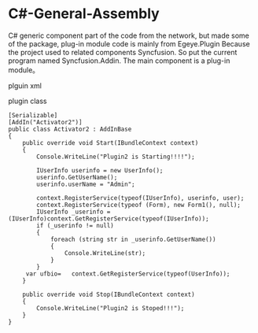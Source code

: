 # C#-General-Assembly
C# generic component part of the code from the network, but made some of the package, plug-in module code is mainly from Egeye.Plugin
Because the project used to related components Syncfusion. So put the current program named Syncfusion.Addin. The main component is a plug-in module。

plguin xml 
<?xml version="1.0" encoding="utf-8" ?>
<PlugIn-Metadata xmlns="urn:plug-in-bundle-plugin.addin-2.0"
            Name="Plugin2"
            Copyright="LYACH"
            Url=""
            Description="RBIM.VisualizationViewModule"
            Enabled="true"
            Immediate="true"
            Path="Plugins\Plugin2\">
  <Runtime>
    <Import assembly="Plugins\Plugin2\bin\Plugin2.dll" isweb="false"/>
  </Runtime>
</PlugIn-Metadata>

plugin class 

    [Serializable]
    [AddIn("Activator2")]
    public class Activator2 : AddInBase
    {
        public override void Start(IBundleContext context)
        {
            Console.WriteLine("Plugin2 is Starting!!!!");

            IUserInfo userinfo = new UserInfo();
            userinfo.GetUserName();
            userinfo.userName = "Admin";
            
            context.RegisterService(typeof(IUserInfo), userinfo, user);
            context.RegisterService(typeof (Form), new Form1(), null);  
            IUserInfo _userinfo = (IUserInfo)context.GetRegisterService(typeof(IUserInfo));
            if (_userinfo != null)
            {
                foreach (string str in _userinfo.GetUserName())
                {
                    Console.WriteLine(str);
                }
            }
         var ufbio=   context.GetRegisterService(typeof(UserInfo));
        }

        public override void Stop(IBundleContext context)
        {
            Console.WriteLine("Plugin2 is Stoped!!!");
        }
    }
    
